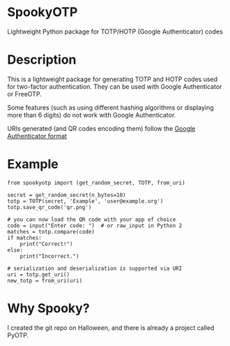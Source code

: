 SpookyOTP
=========

Lightweight Python package for TOTP/HOTP (Google Authenticator) codes

Description
===========

This is a lightweight package for generating TOTP and HOTP codes used
for two-factor authentication. They can be used with Google Authenticator
or FreeOTP.

Some features (such as using different hashing algorithms or displaying
more than 6 digits) do not work with Google Authenticator.

URIs generated (and QR codes encoding them) follow the [Google Authenticator format](https://github.com/google/google-authenticator/wiki/Key-Uri-Format)

Example
=======
    from spookyotp import (get_random_secret, TOTP, from_uri)
    
    secret = get_random_secret(n_bytes=10)
    totp = TOTP(secret, 'Example', 'user@example.org')
    totp.save_qr_code('qr.png')
    
    # you can now load the QR code with your app of choice
    code = input("Enter code: ")  # or raw_input in Python 2
    matches = totp.compare(code)
    if matches:
        print("Correct!")
    else:
        print("Incorrect.")

    # serialization and deserialization is supported via URI
    uri = totp.get_uri()
    new_totp = from_uri(uri)

Why Spooky?
===========

I created the git repo on Halloween, and there is already a project
called PyOTP.
